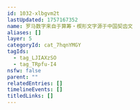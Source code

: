 ```yaml
---
id: 1032-xlbgvm2t
lastUpdated: 1757167352
name: 罗马数字来自于算筹・楔形文字源于中国契齿文
aliases: []
layer: 5
categoryId: cat_7hqnYMGY
tagIds:
  - tag_LJIAXzSO
  - tag_TRpfu-I4
nsfw: false
parent: ""
relatedEntries: []
timelineEvents: []
titledLinks: []
---
```


